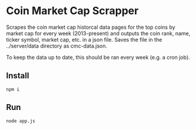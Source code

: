 # Coin Market Cap Scrapper

Scrapes the coin market cap historcal data pages for the top coins by market cap for every week (2013-present)
and outputs the coin rank, name, ticker symbol, market cap, etc. in a json file. Saves the file in the ../server/data directory as cmc-data.json.

To keep the data up to date, this should be ran every week (e.g. a cron job).

## Install

```npm i```

## Run

```node app.js```
